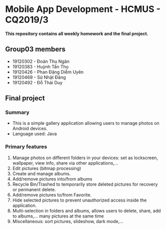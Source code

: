 # Mobile App Development - HCMUS - CQ2019/3
**This repository contains all weekly homework and the final project.**
## Group03 members
- 19120302 - Đoàn Thu Ngân
- 19120383 - Huỳnh Tấn Thọ
- 19120426 - Phan Đặng Diễm Uyên
- 19120469 - Sử Nhật Đăng
- 19120492 - Đỗ Thái Duy
## Final project
### Summary
- This is a simple gallery application allowing users to manage photos on Android devices.
- Language used: Java
### Primary features
1. Manage photos on different folders in your devices: set as lockscreen, wallpaper, view info, share via other applications,...
2. Edit pictures (bitmap processing)
3. Create and manage albums.
4. Add/remove pictures into/from albums
5. Recycle Bin/Trashed to temporarily store deleted pictures for recovery or permanent delete.
6. Add/remove pictures to/from Favorite.
7. Hide selected pictures to prevent unauthorized access inside the application.
8. Multi-selection in folders and albums, allows users to delete, share, add to albums,... many pictures at the same time
9. Miscellaneous: sort pictures, slideshow, dark mode,...
